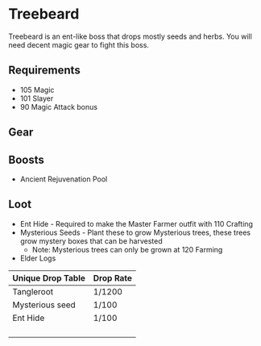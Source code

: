 # Treebeard

Treebeard is an ent-like boss that drops mostly seeds and herbs. You will need decent magic gear to fight this boss.

## Requirements

* 105 Magic
* 101 Slayer
* 90 Magic Attack bonus

## Gear

## Boosts

* Ancient Rejuvenation Pool

## Loot

* Ent Hide - Required to make the Master Farmer outfit with 110 Crafting
* Mysterious Seeds - Plant these to grow Mysterious trees, these trees grow mystery boxes that can be harvested
  * Note: Mysterious trees can only be grown at 120 Farming
* Elder Logs

| Unique Drop Table | Drop Rate |
| :--- | :--- |
| Tangleroot | 1/1200 |
| Mysterious seed | 1/100 |
| Ent Hide | 1/100 |
|  |  |
|  |  |
|  |  |
|  |  |

